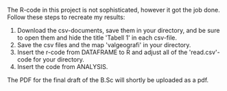 The R-code in this project is not sophisticated, however it got the job done. Follow these steps to recreate my results: 

1. Download the csv-documents, save them in your directory, and be sure to open them and hide the title 'Tabell 1' in each csv-file. 
2. Save the csv files and the map 'valgeografi' in your directory.
3. Insert the r-code from DATAFRAME to R and adjust all of the 'read.csv'-code for your directory. 
4. Insert the code from ANALYSIS.

The PDF for the final draft of the B.Sc will shortly be uploaded as a pdf.
